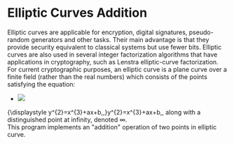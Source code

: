 # Elliptic Curves Addition

Elliptic curves are applicable for encryption, digital signatures, pseudo-random generators and other tasks. Their main advantage is that they provide security equivalent to classical systems but use fewer bits. Elliptic curves are also used in several integer factorization algorithms that have applications in cryptography, such as Lenstra elliptic-curve factorization. <br >
For current cryptographic purposes, an elliptic curve is a plane curve over a finite field (rather than the real numbers) which consists of the points satisfying the equation:
- <img src="https://latex.codecogs.com/gif.latex?O_t=\text { $y^{2}=x^{3}+ax+b$ } t " />
{\displaystyle y^{2}=x^{3}+ax+b,\,}y^{2}=x^{3}+ax+b,\,
along with a distinguished point at infinity, denoted ∞. <br >
This program implements an "addition" operation of two points in elliptic curve.
